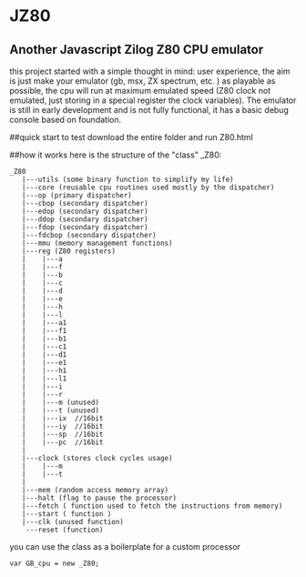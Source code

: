 # JZ80
## Another Javascript Zilog Z80 CPU emulator
this project started with a simple thought in mind: user experience, the aim is just make your emulator (gb, msx, ZX spectrum, etc. ) as playable as possible, the cpu will run at maximum emulated speed (Z80 clock not emulated, just storing in a special register the clock variables). The emulator is still in early development and is not fully functional, it has a basic debug console based on foundation.

##quick start
to test download the entire folder and run Z80.html

##how it works
here is the structure of the "class" _Z80:
```
_Z80
   |---utils (some binary function to simplify my life)
   |---core (reusable cpu routines used mostly by the dispatcher)
   |---op (primary dispatcher)
   |---cbop (secondary dispatcher)
   |---edop (secondary dispatcher)
   |---ddop (secondary dispatcher)
   |---fdop (secondary dispatcher)
   |---fdcbop (secondary dispatcher)
   |---mmu (memory management functions)
   |---reg (Z80 registers)
   |    |---a
   |    |---f
   |    |---b
   |    |---c
   |    |---d
   |    |---e
   |    |---h
   |    |---l
   |    |---a1
   |    |---f1
   |    |---b1
   |    |---c1
   |    |---d1
   |    |---e1
   |    |---h1
   |    |---l1
   |    |---i
   |    |---r
   |    |---m (unused)
   |    |---t (unused)
   |    |---ix  //16bit
   |    |---iy  //16bit
   |    |---sp  //16bit
   |    |---pc  //16bit
   |
   |---clock (stores clock cycles usage)
   |    |---m
   |    |---t
   |
   |---mem (random access memory array)
   |---halt (flag to pause the processor)
   |---fetch ( function used to fetch the instructions from memory)
   |---start ( function )
   |---clk (unused function)
    ---reset (function)
```
you can use the class as a boilerplate for a custom processor

```
var GB_cpu = new _Z80;
```

